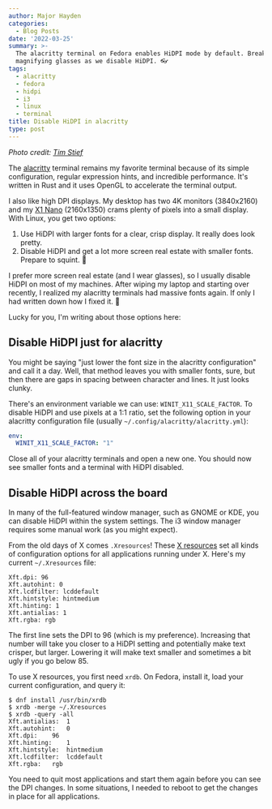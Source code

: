 ```yaml
---
author: Major Hayden
categories:
  - Blog Posts
date: '2022-03-25'
summary: >-
  The alacritty terminal on Fedora enables HiDPI mode by default. Break out your
  magnifying glasses as we disable HiDPI. 👓
tags:
  - alacritty
  - fedora
  - hidpi
  - i3
  - linux
  - terminal
title: Disable HiDPI in alacritty
type: post
---
```


*Photo credit: [Tim Stief](https://unsplash.com/photos/YFFGkE3y4F8)*

The [alacritty] terminal remains my favorite terminal because of its simple
configuration, regular expression hints, and incredible performance. It's written in
Rust and it uses OpenGL to accelerate the terminal output.

I also like high DPI displays. My desktop has two 4K monitors (3840x2160) and my [X1
Nano] (2160x1350) crams plenty of pixels into a small display. With Linux, you get two
options:

1. Use HiDPI with larger fonts for a clear, crisp display. It really does look pretty.
2. Disable HiDPI and get a lot more screen real estate with smaller fonts. Prepare to
   squint. 🥸

I prefer more screen real estate (and I wear glasses), so I usually disable HiDPI on
most of my machines. After wiping my laptop and starting over recently, I realized my
alacritty terminals had massive fonts again. If only I had written down how I fixed it.
🤔

Lucky for you, I'm writing about those options here:

## Disable HiDPI just for alacritty

You might be saying "just lower the font size in the alacritty configuration" and call
it a day. Well, that method leaves you with smaller fonts, sure, but then there are gaps
in spacing between character and lines. It just looks clunky.

There's an environment variable we can use: `WINIT_X11_SCALE_FACTOR`. To disable HiDPI
and use pixels at a 1:1 ratio, set the following option in your alacritty configuration
file (usually `~/.config/alacritty/alacritty.yml`):

```yaml
env:
  WINIT_X11_SCALE_FACTOR: "1"
```

Close all of your alacritty terminals and open a new one. You should now see smaller
fonts and a terminal with HiDPI disabled.

## Disable HiDPI across the board

In many of the full-featured window manager, such as GNOME or KDE, you can disable HiDPI
within the system settings. The i3 window manager requires some manual work (as you
might expect).

From the old days of X comes `.Xresources`! These [X resources] set all kinds of
configuration options for all applications running under X. Here's my current
`~/.Xresources` file:

```
Xft.dpi: 96
Xft.autohint: 0
Xft.lcdfilter: lcddefault
Xft.hintstyle: hintmedium
Xft.hinting: 1
Xft.antialias: 1
Xft.rgba: rgb
```

The first line sets the DPI to 96 (which is my preference). Increasing that number will
take you closer to a HiDPI setting and potentially make text crisper, but larger.
Lowering it will make text smaller and sometimes a bit ugly if you go below 85.

To use X resources, you first need `xrdb`. On Fedora, install it, load your current
configuration, and query it:

```console
$ dnf install /usr/bin/xrdb
$ xrdb -merge ~/.Xresources
$ xrdb -query -all
Xft.antialias:	1
Xft.autohint:	0
Xft.dpi:	96
Xft.hinting:	1
Xft.hintstyle:	hintmedium
Xft.lcdfilter:	lcddefault
Xft.rgba:	rgb
```

You need to quit most applications and start them again before you can see the DPI
changes. In some situations, I needed to reboot to get the changes in place for all
applications.

[alacritty]: https://alacritty.org/
[X1 Nano]: /2021/10/23/thinkpad-x1-nano-gen1-review/
[X Resources]: https://wiki.archlinux.org/title/X_resources
